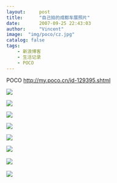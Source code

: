 ```yaml
---
layout:     post
title:      "自己拍的成都车展照片"
date:       2007-09-25 22:43:03
author:     "Vincent"
image:  "img/poco/cz.jpg"
catalog: false
tags:
    - 新浪博客
    - 生活记录
    - POCO
---
```



POCO http://my.poco.cn/id-129395.shtml



![](/img/poco/cz13.jpg)

![](/img/poco/cz14.jpg)

![](/img/poco/cz15.jpg)

![](/img/poco/cz11.jpg)

![](/img/poco/cz12.jpg)

![](/img/poco/cz16.jpg) 

![](/img/poco/cz17.jpg) 

![](/img/poco/cz18.jpg) 




